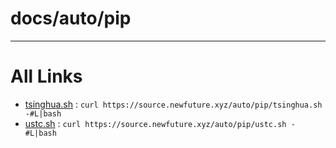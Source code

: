 
# docs/auto/pip



---

# All Links

* [tsinghua.sh](tsinghua.sh) : `curl https://source.newfuture.xyz/auto/pip/tsinghua.sh -#L|bash`
* [ustc.sh](ustc.sh) : `curl https://source.newfuture.xyz/auto/pip/ustc.sh -#L|bash`
